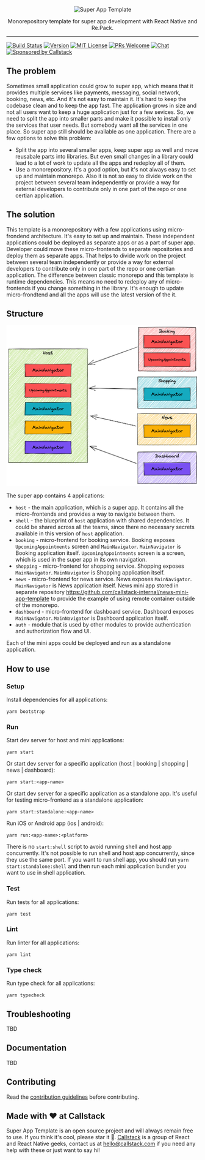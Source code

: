 <p align="center">
  <img alt="Super App Template" src="docs/assets/images/logo.svg?sanitize=true" height="100">
</p>
<p align="center">
  Monorepository template for super app development with React Native and Re.Pack.
</p>

---

[![Build Status][build-badge]][build]
[![Version][version-badge]][package]
[![MIT License][license-badge]][license]
[![PRs Welcome][prs-welcome-badge]][prs-welcome]
[![Chat][chat-badge]][chat]
[![Sponsored by Callstack][callstack-badge]][callstack]

## The problem
Sometimes small application could grow to super app, which means that it provides multiple services like payments, messaging, social network, booking, news, etc. And it's not easy to maintain it. It's hard to keep the codebase clean and to keep the app fast. The application grows in size and not all users want to keep a huge application just for a few sevices. So, we need to split the app into smaller parts and make it possible to install only the services that user needs. But somebody want all the services in one place. So super app still should be available as one application.
There are a few options to solve this problem:
- Split the app into several smaller apps, keep super app as well and move reusabale parts into libraries. But even small changes in a library could lead to a lot of work to update all the apps and redeploy all of them.
- Use a monorepository. It's a good option, but it's not always easy to set up and maintain monorepo. Also it is not so easy to divide work on the project between several team independently or provide a way for external developers to contribute only in one part of the repo or one certian application.
## The solution
This template is a monorepository with a few applications using micro-frondend architecture. It's easy to set up and maintain. These independent applications could be deployed as separate apps or as a part of super app. Developer could move these micro-frontends to separate repositories and deploy them as separate apps. That helps to divide work on the project between several team independently or provide a way for external developers to contribute only in one part of the repo or one certian application. The difference between classic monorepo and this template is runtime dependencies. This means no need to redeploy any of micro-frontends if you change something in the library. It's enough to update micro-frondtend and all the apps will use the latest version of the it.

## Structure

<img src="super-app-template-scheme.png" />

The super app contains 4 applications:
- `host` - the main application, which is a super app. It contains all the micro-frontends and provides a way to navigate between them.
- `shell` - the blueprint of `host` application with shared dependencies. It could be shared across all the teams, since there no necessary secrets available in this version of `host` application.
- `booking` - micro-frontend for booking service.
  Booking exposes `UpcomingAppointments` screen and `MainNavigator`. `MainNavigator` is Booking application itself. `UpcomingAppointments` screen is a screen, which is used in the super app in its own navigation.
- `shopping` - micro-frontend for shopping service.
  Shopping exposes `MainNavigator`. `MainNavigator` is Shopping application itself.
- `news` - micro-frontend for news service.
  News exposes `MainNavigator`. `MainNavigator` is News application itself. News mini app stored in separate repository https://github.com/callstack-internal/news-mini-app-template to provide the example of using remote container outside of the monorepo.
- `dashboard` - micro-frontend for dashboard service.
  Dashboard exposes `MainNavigator`. `MainNavigator` is Dashboard application itself.
- `auth` - module that is used by other modules to provide authentication and authorization flow and UI.

Each of the mini apps could be deployed and run as a standalone application.

## How to use

### Setup

Install dependencies for all applications:
```
yarn bootstrap
```

### Run

Start dev server for host and mini applications:
```
yarn start
```
Or start dev server for a specific application (host | booking | shopping | news | dashboard):
```
yarn start:<app-name>
```
Or start dev server for a specific application as a standalone app. It's useful for testing micro-frontend as a standalone application:
```
yarn start:standalone:<app-name>
```
Run iOS or Android app (ios | android):
```
yarn run:<app-name>:<platform>
```

There is no `start:shell` script to avoid running shell and host app concurrently. It's not possible to run shell and host app concurrently, since they use the same port. If you want to run shell app, you should run `yarn start:standalone:shell` and then run each mini application bundler you want to use in shell application.

### Test

Run tests for all applications:
```
yarn test
```

### Lint

Run linter for all applications:
```
yarn lint
```

### Type check

Run type check for all applications:
```
yarn typecheck
```

## Troubleshooting

TBD
## Documentation

TBD

## Contributing

Read the [contribution guidelines](/CONTRIBUTING.md) before contributing.

## Made with ❤️ at Callstack

Super App Template is an open source project and will always remain free to use. If you think it's cool, please star it 🌟. [Callstack][callstack-readme-with-love] is a group of React and React Native geeks, contact us at [hello@callstack.com](mailto:hello@callstack.com) if you need any help with these or just want to say hi!

<!-- badges -->

[build-badge]: https://img.shields.io/circleci/project/github/callstack/super-app-template/master.svg?style=flat-square
[build]: https://circleci.com/gh/callstack/super-app-template
[version-badge]: https://img.shields.io/npm/v/super-app-template.svg?style=flat-square
[package]: https://www.npmjs.com/package/super-app-template
[license-badge]: https://img.shields.io/npm/l/super-app-template.svg?style=flat-square
[license]: https://opensource.org/licenses/MIT
[prs-welcome-badge]: https://img.shields.io/badge/PRs-welcome-brightgreen.svg?style=flat-square
[prs-welcome]: http://makeapullrequest.com
[chat-badge]: https://img.shields.io/discord/426714625279524876.svg?style=flat-square&colorB=758ED3
[chat]: https://discord.gg/zwR2Cdh
[callstack-badge]: https://callstack.com/images/callstack-badge.svg
[callstack]: https://callstack.com/open-source/?utm_source=github.com&utm_medium=referral&utm_campaign=super-app-template&utm_term=readme-badge
[callstack-readme-with-love]: https://callstack.com/?utm_source=github.com&utm_medium=referral&utm_campaign=super-app-template&utm_term=readme-with-love
